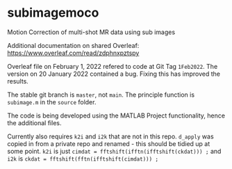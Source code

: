 # subimagemoco
Motion Correction of multi-shot MR data using sub images

Additional documentation on shared Overleaf:
https://www.overleaf.com/read/zdphnxpztspy 

Overleaf file on February 1, 2022 refered to code at Git Tag `1Feb2022`. The version on 20 January 2022 contained a bug. Fixing this has improved the results.

The stable git branch is `master`, not `main`. The principle function is `subimage.m` in the `source` folder.

The code is being developed using the MATLAB Project functionality, hence the additional files. 

Currently also requires `k2i` and `i2k` that are not in this repo. `d_apply` was copied in from a private repo and renamed - this should be tidied up at some point. `k2i` is just 
`cimdat = fftshift(ifftn(ifftshift(ckdat))) ;` and `i2k` is `ckdat = fftshift(fftn(ifftshift(cimdat))) ;`

